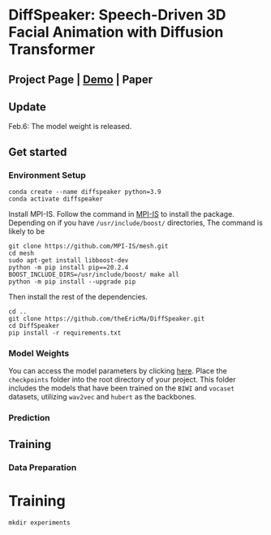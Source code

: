 # DiffSpeaker: Speech-Driven 3D Facial Animation with Diffusion Transformer
## Project Page | [Demo](https://www.youtube.com/watch?v=4-NBygHePk0) | Paper 

## Update
Feb.6: The model weight is released.

## Get started
### Environment Setup
```
conda create --name diffspeaker python=3.9
conda activate diffspeaker
```
Install MPI-IS. Follow the command in [MPI-IS](https://github.com/MPI-IS/mesh) to install the package. Depending on if you have `/usr/include/boost/` directories, The command is likely to be
```
git clone https://github.com/MPI-IS/mesh.git
cd mesh
sudo apt-get install libboost-dev
python -m pip install pip==20.2.4
BOOST_INCLUDE_DIRS=/usr/include/boost/ make all
python -m pip install --upgrade pip
```
Then install the rest of the dependencies.
```
cd ..
git clone https://github.com/theEricMa/DiffSpeaker.git
cd DiffSpeaker
pip install -r requirements.txt
```
### Model Weights
You can access the model parameters by clicking [here](https://drive.google.com/drive/folders/1PezaNpQHIjyE8UE5YW0jpDPV8jtepxSL?usp=sharing). Place the `checkpoints` folder into the root directory of your project. This folder includes the models that have been trained on the `BIWI` and `vocaset` datasets, utilizing `wav2vec` and `hubert` as the backbones.
### Prediction

## Training
### Data Preparation 

# Training
```
mkdir experiments
```

